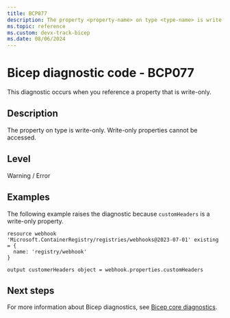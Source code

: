 ```yaml
---
title: BCP077
description: The property <property-name> on type <type-name> is write-only. Write-only properties cannot be accessed.
ms.topic: reference
ms.custom: devx-track-bicep
ms.date: 08/06/2024
---
```


# Bicep diagnostic code - BCP077

This diagnostic occurs when you reference a property that is write-only.

## Description

The property <property-name> on type <type-name> is write-only. Write-only properties cannot be accessed.

## Level

Warning / Error

## Examples

The following example raises the diagnostic because `customHeaders` is a write-only property.

```bicep
resource webhook 'Microsoft.ContainerRegistry/registries/webhooks@2023-07-01' existing = {
  name: 'registry/webhook'
}

output customerHeaders object = webhook.properties.customHeaders
```

## Next steps

For more information about Bicep diagnostics, see [Bicep core diagnostics](../bicep-core-diagnostics.md).